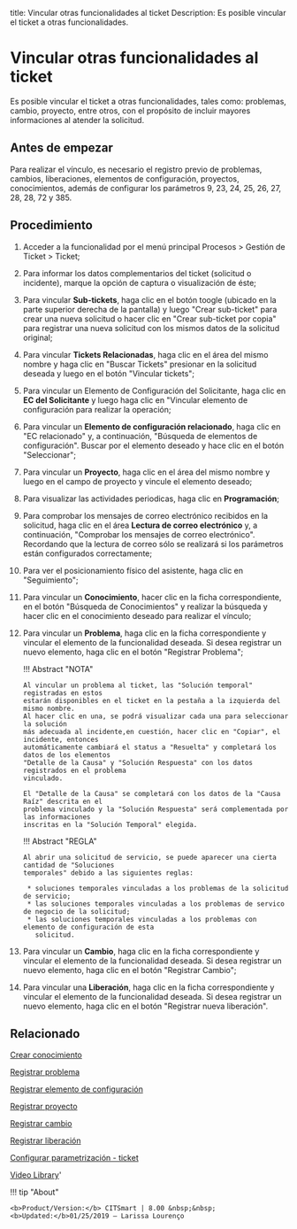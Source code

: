 title:  Vincular otras funcionalidades al ticket 
Description: Es posible vincular el ticket a otras funcionalidades.
# Vincular otras funcionalidades al ticket
Es posible vincular el ticket a otras funcionalidades, tales como: problemas, cambio, proyecto, entre otros, con el propósito de incluir mayores informaciones al atender la solicitud.

Antes de empezar
----------------

Para realizar el vínculo, es necesario el registro previo de problemas, cambios,
liberaciones, elementos de configuración, proyectos, conocimientos, además de
configurar los parámetros 9, 23, 24, 25, 26, 27, 28, 28, 72 y 385.

Procedimiento
-------------

1.  Acceder a la funcionalidad por el menú principal Procesos \> Gestión de
    Ticket \> Ticket;

2.  Para informar los datos complementarios del ticket (solicitud o incidente),
    marque la opción de captura o visualización de éste;

3.  Para vincular **Sub-tickets**, haga clic en el botón toogle (ubicado 
    en la parte superior derecha de la pantalla) y luego "Crear sub-ticket" para 
    crear una nueva solicitud o hacer clic en "Crear sub-ticket por copia" para 
    registrar una nueva solicitud con los mismos datos de la solicitud original;
    
4.  Para vincular **Tickets Relacionadas**, haga clic en el área del mismo
    nombre y haga clic en "Buscar Tickets" presionar en la solicitud deseada 
    y luego en el botón "Vincular tickets";

5.  Para vincular un Elemento de Configuración del Solicitante, haga clic en
    **EC del Solicitante** y luego haga clic en "Vincular elemento de configuración
    para realizar la operación;

6.  Para vincular un **Elemento de configuración relacionado**, haga clic en "EC
    relacionado" y, a continuación, "Búsqueda de elementos de configuración".
    Buscar por el elemento deseado y hace clic en el botón "Seleccionar";

7.  Para vincular un **Proyecto**, haga clic en el área del mismo nombre y luego
    en el campo de proyecto y vincule el elemento deseado;

8.  Para visualizar las actividades periodicas, haga clic en **Programación**;

9.  Para comprobar los mensajes de correo electrónico recibidos en la solicitud,
    haga clic en el área **Lectura de correo electrónico** y, a continuación,
    "Comprobar los mensajes de correo electrónico". Recordando que la lectura de
    correo sólo se realizará si los parámetros están configurados correctamente;

10. Para ver el posicionamiento físico del asistente, haga clic en "Seguimiento";

11. Para vincular un **Conocimiento**, hacer clic en la ficha correspondiente,
    en el botón "Búsqueda de Conocimientos" y realizar la búsqueda y hacer clic
    en el conocimiento deseado para realizar el vínculo;

12. Para vincular un **Problema**, haga clic en la ficha correspondiente y
    vincular el elemento de la funcionalidad deseada. Si desea registrar un
    nuevo elemento, haga clic en el botón "Registrar Problema";
    
    !!! Abstract "NOTA"
    
        Al vincular un problema al ticket, las "Solución temporal" registradas en estos
        estarán disponibles en el ticket en la pestaña a la izquierda del mismo nombre. 
        Al hacer clic en una, se podrá visualizar cada una para seleccionar la solución 
        más adecuada al incidente,en cuestión, hacer clic en "Copiar", el incidente, entonces 
        automáticamente cambiará el status a "Resuelta" y completará los datos de los elementos 
        "Detalle de la Causa" y "Solución Respuesta" con los datos registrados en el problema
        vinculado.
        
        El "Detalle de la Causa" se completará con los datos de la "Causa Raíz" descrita en el 
        problema vinculado y la "Solución Respuesta" será complementada por las informaciones 
        inscritas en la "Solución Temporal" elegida.
        
    !!! Abstract "REGLA"
     
        Al abrir una solicitud de servicio, se puede aparecer una cierta cantidad de "Soluciones 
        temporales" debido a las siguientes reglas:
        
         * soluciones temporales vinculadas a los problemas de la solicitud de servicio;
         * las soluciones temporales vinculadas a los problemas de servico de negocio de la solicitud;
         * las soluciones temporales vinculadas a los problemas con elemento de configuración de esta 
           solicitud.
    

13. Para vincular un **Cambio**, haga clic en la ficha correspondiente y
    vincular el elemento de la funcionalidad deseada. Si desea registrar un
    nuevo elemento, haga clic en el botón "Registrar Cambio";

14. Para vincular una **Liberación**, haga clic en la ficha correspondiente y
    vincular el elemento de la funcionalidad deseada. Si desea registrar un
    nuevo elemento, haga clic en el botón "Registrar nueva liberación".


Relacionado
-----------

[Crear conocimiento](/es-es/citsmart-platform-8/processes/knowledge/use/create-knowledge.html)

[Registrar problema](/es-es/citsmart-platform-8/processes/problem/use/register-problem.html)

[Registrar elemento de configuración](/es-es/citsmart-platform-8/processes/configuration/use/register-CI.html)

[Registrar proyecto](/es-es/citsmart-platform-8/additional-features/project-management/project-management/use/register-project.html)

[Registrar cambio](/es-es/citsmart-platform-8/processes/change/use/register-change.html)

[Registrar liberación](/es-es/citsmart-platform-8/processes/release/use/register-release-request.html)

[Configurar parametrización - ticket](/es-es/citsmart-platform-8/platform-administration/parameters-list/configure-parametrization-ticket.html)

<i class='fa fa-youtube-play  fa-2x' style='color:#97ce17;vertical-align: middle;'> </i> [Video Library](https://www.youtube.com/playlist?list=PLB5qK2uzf2ROfIFL9F-3s-gomHNzudBEy)'

!!! tip "About"

    <b>Product/Version:</b> CITSmart | 8.00 &nbsp;&nbsp;
    <b>Updated:</b>01/25/2019 – Larissa Lourenço
